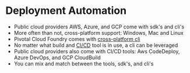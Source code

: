 # Deployment Automation

* Public cloud providers AWS, Azure, and GCP come with sdk's and cli's
* More often than not, cross-platform support: Windows, Mac and Linux
* Pivotal Cloud Foundry comes with [cross-platform cli](https://docs.cloudfoundry.org/cf-cli/install-go-cli.html)
* No matter what build and [CI/CD](https://www.infoworld.com/article/3271126/what-is-cicd-continuous-integration-and-continuous-delivery-explained.html) tool is in use, a cli can be leveraged
* Public cloud providers also come with CI/CD tools: Aws CodeDeploy, Azure DevOps, and GCP CloudBuild
* You can mix and match between the tools, sdk's, and cli's 

